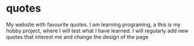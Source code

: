 # quotes
My website with favourite quotes. I am learning programing, a this is my hobby project, where  I will test what I have learned. I will regularly add new quotes that interest me and change the design of the page

